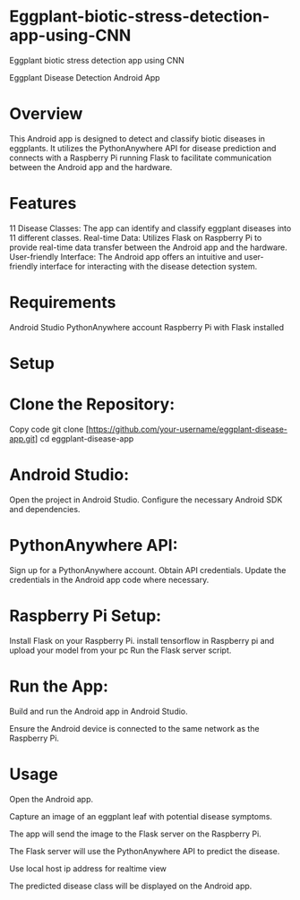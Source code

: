 # Eggplant-biotic-stress-detection-app-using-CNN
Eggplant biotic stress detection app using CNN

Eggplant Disease Detection Android App
# Overview
This Android app is designed to detect and classify biotic diseases in eggplants. It utilizes the PythonAnywhere API for disease prediction and connects with a Raspberry Pi running Flask to facilitate communication between the Android app and the hardware.

# Features
11 Disease Classes: The app can identify and classify eggplant diseases into 11 different classes.
Real-time Data: Utilizes Flask on Raspberry Pi to provide real-time data transfer between the Android app and the hardware.
User-friendly Interface: The Android app offers an intuitive and user-friendly interface for interacting with the disease detection system.
# Requirements
Android Studio
PythonAnywhere account
Raspberry Pi with Flask installed

# Setup
 # Clone the Repository:

Copy code
git clone [https://github.com/your-username/eggplant-disease-app.git]
cd eggplant-disease-app
 # Android Studio:

Open the project in Android Studio.
Configure the necessary Android SDK and dependencies.
 # PythonAnywhere API:

Sign up for a PythonAnywhere account.
Obtain API credentials.
Update the credentials in the Android app code where necessary.
# Raspberry Pi Setup:
Install Flask on your Raspberry Pi.
install tensorflow in Raspberry pi and upload your model from your pc
Run the Flask server script.
# Run the App:

Build and run the Android app in Android Studio.

Ensure the Android device is connected to the same network as the Raspberry Pi.

 # Usage
Open the Android app.

Capture an image of an eggplant leaf with potential disease symptoms.

The app will send the image to the Flask server on the Raspberry Pi.

The Flask server will use the PythonAnywhere API to predict the disease.

Use local host ip address for realtime view

The predicted disease class will be displayed on the Android app.
